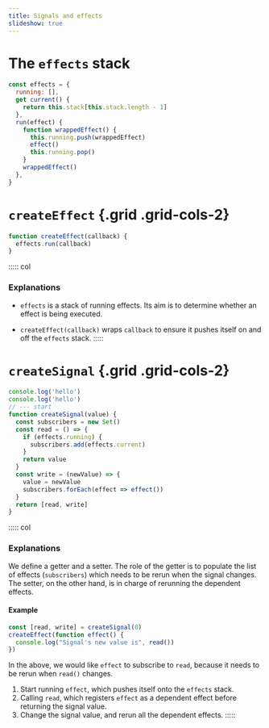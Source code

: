 ```yaml
---
title: Signals and effects
slideshow: true
---
```


# The `effects` stack

``` js
const effects = {
  running: [],
  get current() {
    return this.stack[this.stack.length - 1]
  },
  run(effect) {
    function wrappedEffect() {
      this.running.push(wrappedEffect)
      effect()
      this.running.pop()
    }
    wrappedEffect()
  },
}
```

# `createEffect` {.grid .grid-cols-2}

``` js
function createEffect(callback) {
  effects.run(callback)
}
```

::::: col
### Explanations

- `effects` is a stack of running effects.
  Its aim is to determine whether an effect is being executed.

- `createEffect(callback)` wraps `callback`
  to ensure it pushes itself on and off the `effects` stack.
:::::

# `createSignal` {.grid .grid-cols-2}

``` js {.run}
console.log('hello')
console.log('hello')
// --- start
function createSignal(value) {
  const subscribers = new Set()
  const read = () => {
    if (effects.running) {
      subscribers.add(effects.current)
    }
    return value
  }
  const write = (newValue) => {
    value = newValue
    subscribers.forEach(effect => effect())
  }
  return [read, write]
}
```

::::: col
### Explanations

We define a getter and a setter.
The role of the getter is to populate the list of effects (`subscribers`)
which needs to be rerun when the signal changes.
The setter, on the other hand,
is in charge of rerunning the dependent effects.

#### Example

``` js
const [read, write] = createSignal(0)
createEffect(function effect() {
  console.log("Signal's new value is", read())
})
```

In the above, we would like `effect` to subscribe to `read`,
because it needs to be rerun when `read()` changes.

1. Start running `effect`, which pushes itself onto the `effects` stack.
2. Calling `read`, which registers `effect` as a dependent effect
    before returning the signal value.
3. Change the signal value,
    and rerun all the dependent effects.
:::::